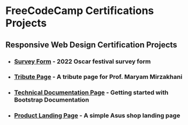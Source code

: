 # FreeCodeCamp Certifications Projects

## Responsive Web Design Certification Projects

- ### [Survey Form](https://alibaghbanice.github.io/FreeCodeCamp-Certifications-Projects/1-HTML-CSS/1-Survey-Form/index.html) - 2022 Oscar festival survey form

- ### [Tribute Page](https://alibaghbanice.github.io/FreeCodeCamp-Certifications-Projects/1-HTML-CSS/2-Tribute-Page/index.html) - A tribute page for Prof. Maryam Mirzakhani

- ### [Technical Documentation Page](https://alibaghbanice.github.io/FreeCodeCamp-Certifications-Projects/1-HTML-CSS/3-Technical-Documentation-Page/index.html) - Getting started with Bootstrap Documentation

- ### [Product Landing Page](https://alibaghbanice.github.io/FreeCodeCamp-Certifications-Projects/1-HTML-CSS/4-Product-Landing-Page/index.html) - A simple Asus shop landing page
